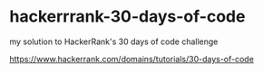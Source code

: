 # hackerrrank-30-days-of-code
my solution to HackerRank's 30 days of code challenge

https://www.hackerrank.com/domains/tutorials/30-days-of-code
